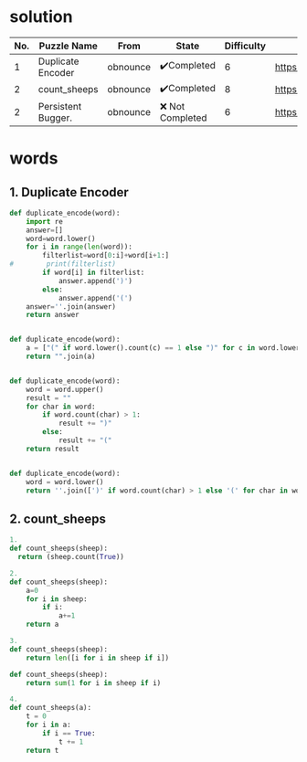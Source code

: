 
# solution

| No. | Puzzle Name             | From     | State                       | Difficulty | Link                                                                                                                                                                                                                                                                                                                                                                                                 |
|-----|-------------------------|----------|-----------------------------|------------|---------------------------------------------------------------------|
| 1   | Duplicate Encoder       | obnounce | :heavy_check_mark:Completed | 6          | https://www.codewars.com/kata/54b42f9314d9229fd6000d9c/train/python                                                                                                                                                                                                                                              |
| 2   | count_sheeps            | obnounce | :heavy_check_mark:Completed | 8          | https://www.codewars.com/kata/54edbc7200b811e956000556                                                                                                                                                                                                                                                                                |
| 2   | Persistent Bugger.      | obnounce | :x: Not Completed           | 6          | https://www.codewars.com/kata/55bf01e5a717a0d57e0000ec/python



# words

## 1. Duplicate Encoder

```py
def duplicate_encode(word):
    import re
    answer=[]
    word=word.lower()
    for i in range(len(word)):
        filterlist=word[0:i]+word[i+1:]
#        print(filterlist)
        if word[i] in filterlist:
            answer.append(')')
        else:
            answer.append('(')
    answer=''.join(answer)
    return answer


def duplicate_encode(word):
    a = ["(" if word.lower().count(c) == 1 else ")" for c in word.lower()]
    return "".join(a)


def duplicate_encode(word):
    word = word.upper()
    result = ""
    for char in word:
        if word.count(char) > 1:
            result += ")"
        else:
            result += "("
    return result


def duplicate_encode(word):
    word = word.lower()
    return ''.join([')' if word.count(char) > 1 else '(' for char in word])
```

## 2. count_sheeps
```py
1.
def count_sheeps(sheep):
  return (sheep.count(True))

2.
def count_sheeps(sheep):
    a=0
    for i in sheep:
        if i:
            a+=1
    return a

3.
def count_sheeps(sheep):
    return len([i for i in sheep if i])

def count_sheeps(sheep):
    return sum(1 for i in sheep if i)

4.
def count_sheeps(a):
    t = 0
    for i in a:
        if i == True:
            t += 1
    return t
```
